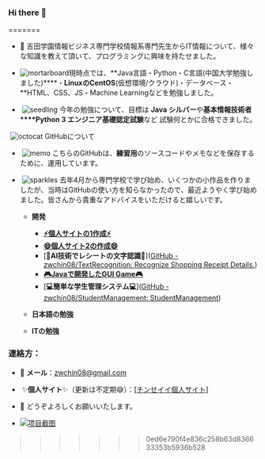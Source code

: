 ### Hi there 👋

=======
- 🏫 吉田学園情報ビジネス専門学校情報系専門先生からIT情報について、様々な知識を教えて頂いて、プログラミングに興味を持たせました。

- ![mortarboard](https://github.githubassets.com/images/icons/emoji/unicode/1f393.png)現時点では、**Java言語・Python・C言語(中国大学勉強しました)****・**LinuxのCentOS**(仮想環境/クラウド)・データベース・**HTML、CSS、JS・Machine Learningなどを勉強しました。

-  ![seedling](https://github.githubassets.com/images/icons/emoji/unicode/1f331.png) 今年の勉強について、目標は **Java シルバー**や**基本情報技術者****Python 3 エンジニア基礎認定試験**など 試験何とかに合格できました。

 ![octocat](https://github.githubassets.com/images/icons/emoji/octocat.png ":octocat:") GitHubについて

-  ![memo](https://github.githubassets.com/images/icons/emoji/unicode/1f4dd.png) こちらのGitHubは、**練習用**のソースコードやメモなどを保存するために、運用しています。

-  ![sparkles](https://github.githubassets.com/images/icons/emoji/unicode/2728.png) 去年4月から専門学校で学び始め、いくつかの小作品を作りましたが、当時はGitHubの使い方を知らなかったので、最近ようやく学び始めました。皆さんから貴重なアドバイスをいただけると嬉しいです。
  
  - **開発**
    
    - [**⚡個人サイトの1作成⚡**]([チン　セイイ個人サイト](https://chenzhengwei-website2.netlify.app/work))
    - [**😄個人サイト2の作成😄**](https://chenzhengwei.netlify.app)
    - [**🤖AI技術でレシートの文字認識🤖**]([GitHub - zwchin08/TextRecognition: Recognize Shopping Receipt Details.](https://github.com/zwchin08/TextRecognition))
    - [**🎮Javaで開発したGUI Game🎮**](https://chenzhengwei.netlify.app)
    - [**💻簡単な学生管理システム💻**]([GitHub - zwchin08/StudentManagement: StudentManagement](https://github.com/zwchin08/StudentManagement))
  
  - **日本語の勉強**
  
  - **ITの勉強**

### 連絡方：

- 📧 **メール**：[zwchin08@gmail.com](mailto:zwchin08@gmail.com)　　

-  ✨**個人サイト**✨（更新は不定期😅）：[[チンせイイ個人サイト](https://chenzhengwei-website2.netlify.app/work)]

- 🤝 どうぞよろしくお願いいたします。

- [![项目截图](https://github.com/zwchin08/zwchin08/edit/main/code.gif)](https://chenzhengwei.netlify.app/)
>>>>>>> 0ed6e790f4e836c258b63d836633353b5936b528
